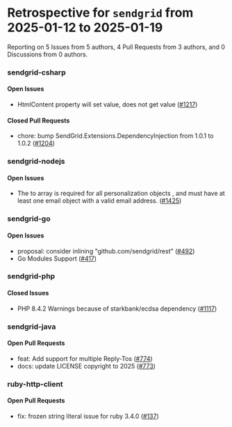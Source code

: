 # Retrospective for `sendgrid` from 2025-01-12 to 2025-01-19

Reporting on 5 Issues from 5 authors, 4 Pull Requests from 3 authors, and 0 Discussions from 0 authors.


### sendgrid-csharp

#### Open Issues

- HtmlContent property will set value, does not get value ([#1217](https://github.com/sendgrid/sendgrid-csharp/issues/1217))

#### Closed Pull Requests

- chore: bump SendGrid.Extensions.DependencyInjection from 1.0.1 to 1.0.2 ([#1204](https://github.com/sendgrid/sendgrid-csharp/pull/1204))

### sendgrid-nodejs

#### Open Issues

- The to array is required for all personalization objects , and must have at least one email object with a valid email address. ([#1425](https://github.com/sendgrid/sendgrid-nodejs/issues/1425))

### sendgrid-go

#### Open Issues

- proposal: consider inlining "github.com/sendgrid/rest" ([#492](https://github.com/sendgrid/sendgrid-go/issues/492))
- Go Modules Support ([#417](https://github.com/sendgrid/sendgrid-go/issues/417))

### sendgrid-php

#### Closed Issues

- PHP 8.4.2 Warnings because of starkbank/ecdsa dependency ([#1117](https://github.com/sendgrid/sendgrid-php/issues/1117))

### sendgrid-java

#### Open Pull Requests

- feat: Add support for multiple Reply-Tos ([#774](https://github.com/sendgrid/sendgrid-java/pull/774))
- docs: update LICENSE copyright to 2025 ([#773](https://github.com/sendgrid/sendgrid-java/pull/773))

### ruby-http-client

#### Open Pull Requests

- fix: frozen string literal issue for ruby 3.4.0 ([#137](https://github.com/sendgrid/ruby-http-client/pull/137))